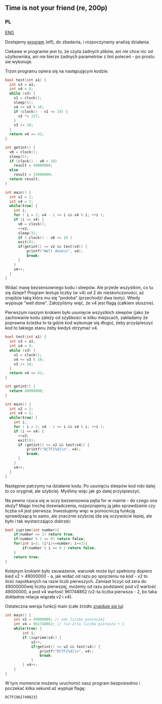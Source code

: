 ﻿## Time is not your friend (re, 200p)

### PL
[ENG](#eng-version)

Dostajemy [program](./re200) (elf), do zbadania, i rozpoczynamy analizę działania.

Ciekawe w programie jest to, że czyta żadnych plików, ani nie chce nic od użytkownika, ani nie bierze żadnych parametrów z linii poleceń - po prostu sie wykonuje.

Trzon programu opiera się na następującym kodzie:

```c++
bool test(int a1) {
  int v3 = a1;
  int v4 = 0;
  while (v3) {
    v1 = clock();
    sleep(5);
    v4 += v3 % 10;
    if (clock() - v1 <= 19) {
      v3 *= 137;
    }
    v3 /= 10;
  }
  return v4 == 41;
}

int getint() {
  v0 = clock();
  sleep(5);
  if (clock() - v0 > 19)
    result = 49000000;
  else
    result = 33000000;
  return result;
}

int main() {
  int v2 = 2;
  int v4 = 2;
  while(true) {
    int i;
    for ( i = 2; v4 - 1 >= i && v4 % i; ++i );
    if (i == v4) {
      v0 = clock();
      ++v2;
      sleep(3);
      if ( clock() - v0 <= 19 )
      exit(0);
      if(getint() <= v2 && test(v4)) {
          printf("Well done\n", v4);
          break;
      }
    }
    v4++;
  }
}
```

Widać masę bezsensownego kodu i sleepów. Ale przede wszystkim, co tu się dzieje? Program testuje liczby (w v4) od 2 do nieskończoności, aż znajdzie taką która mu się "podoba" (przechodzi dwa testy). Wtedy wypisuje "well done". Założyliśmy więć, że v4 jest flagą (całkiem słusznie).

Pierwszym naszym krokiem było usunięcie wszystkich sleepów (jako że zachowanie kodu zależy od szybkości w kilku miejscach, zakładamy że poprawna ścieżka to ta gdzie kod wykonuje się długo), żeby przyśpieszyć kod to takiego stanu żeby kiedyś otrzymać v4.

```c++
bool test(int a1) {
  int v3 = a1;
  int v4 = 0;
  while (v3) {
    v1 = clock();
    v4 += v3 % 10;
    v3 /= 10;
  }
  return v4 == 41;
}

int getint() {
  return 49000000;
}

int main() {
  int v2 = 2;
  int v4 = 2;
  while(true) {
    int i;
    for ( i = 2; v4 - 1 >= i && v4 % i; ++i );
    if (i == v4) {
      ++v2;
      exit(0);
      if (getint() <= v2 && test(v4)) {
          printf("DCTF{%d}\n", v4);
          break;
      }
    }
    v4++;
  }
}
```

Następnie patrzymy na działanie kodu. Po usunięciu sleepów kod robi dalej to co oryginał, ale szybciej. Myślimy więc jak go dalej przyśpieszyć.

Na pewno rzuca się w oczy bezsensowna pętla for w mainie - do czego ona służy? Mając trochę doświadczenia, rozpoznajemy ją jako sprawdzanie czy liczba v4 jest pierwsza.
Inwestujemy więc w pomocniczą funkcję sprawdzaącą to samo, ale znacznie szybciej (da się oczywiście lepiej, ale było i tak wystarczająco dobrze):

```c++
bool isprime(int number){
    if(number == 2) return true;
    if(number % 2 == 0) return false;
    for(int i=3; (i*i)<=number; i+=2){
        if(number % i == 0 ) return false;
    }
    return true;
}
```

Kolejnym krokiem było zauważenie, warunek może być spełniony dopiero kied v2 > 49000000 - a, jak widać od razu po spojrzeniu na kod - v2 to ilość napotkanych na razie liczb pierwszych.
Zamiast liczyć od zera do 49000000wej liczby pierwszej, możemy od razu podstawić pod v2 wartość 49000000, a pod v4 wartość 961748862 (v2-ta liczba pierwsza - 2, bo taka dokładnie relacja wiązała v2 i v4).

Ostateczna wersja funkcji main (całe źródło [znajduje się tu](hack.cpp))

```c++
int main() {
    int v2 = 49000000; // ndx liczby pierwszej
    int v4 = 961748862; // (v2-2)ta liczba pierwsza + 1
    while(true) {
        int i;
        if (isprime(v4)) {
            v2++;
            if(getint() <= v2 && test(v4)) {
                printf("DCTF{%d}\n", v4);
                break;
            }
        } v4++;
    }
}
```

W tym momencie możemy uruchomić nasz program bezpośrednio i poczekać kilka sekund aż wypluje flagę:

    DCTF{961749023}


